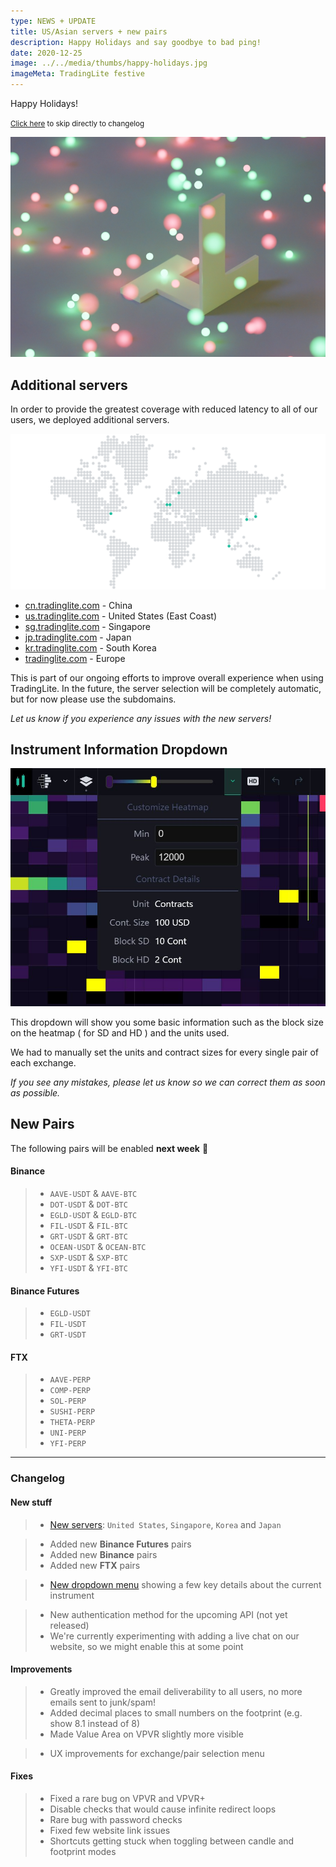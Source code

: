```yaml
---
type: NEWS + UPDATE
title: US/Asian servers + new pairs
description: Happy Holidays and say goodbye to bad ping!
date: 2020-12-25
image: ../../media/thumbs/happy-holidays.jpg
imageMeta: TradingLite festive
---
```


Happy Holidays!

<small>[Click here](#changelog) to skip directly to changelog</small>

![](../../media/thumbs/happy-holidays.jpg)

## Additional servers

In order to provide the greatest coverage with reduced latency to all of our users, we deployed additional servers.

![](../../media/thumbs/server-map.svg)

- [cn.tradinglite.com](https://cn.tradinglite.com) - China
- [us.tradinglite.com](https://us.tradinglite.com) - United States (East Coast)
- [sg.tradinglite.com](https://sg.tradinglite.com) - Singapore
- [jp.tradinglite.com](https://jp.tradinglite.com) - Japan
- [kr.tradinglite.com](https://kr.tradinglite.com) - South Korea
- [tradinglite.com](https://tradinglite.com) - Europe

This is part of our ongoing efforts to improve overall experience when using TradingLite.
In the future, the server selection will be completely automatic, but for now please use the subdomains.

_Let us know if you experience any issues with the new servers!_

## Instrument Information Dropdown

![](../../media/screenshots/instrument-info.jpg)

This dropdown will show you some basic information such as the block size on the heatmap ( for SD and HD ) and the units used.

We had to manually set the units and contract sizes for every single pair of each exchange.

_If you see any mistakes, please let us know so we can correct them as soon as possible._

## New Pairs

The following pairs will be enabled **next week** 🥳

#### Binance

> - `AAVE-USDT` & `AAVE-BTC`
> - `DOT-USDT` & `DOT-BTC`
> - `EGLD-USDT` & `EGLD-BTC`
> - `FIL-USDT` & `FIL-BTC`
> - `GRT-USDT` & `GRT-BTC`
> - `OCEAN-USDT` & `OCEAN-BTC`
> - `SXP-USDT` & `SXP-BTC`
> - `YFI-USDT` & `YFI-BTC`

#### Binance Futures

> - `EGLD-USDT`
> - `FIL-USDT`
> - `GRT-USDT`

#### FTX

> - `AAVE-PERP`
> - `COMP-PERP`
> - `SOL-PERP`
> - `SUSHI-PERP`
> - `THETA-PERP`
> - `UNI-PERP`
> - `YFI-PERP`

---

### Changelog

#### New stuff

<div class="changelog-new">

> - [New servers](#additional-servers): `United States`, `Singapore`, `Korea` and `Japan`

> - Added new **Binance Futures** pairs
> - Added new **Binance** pairs
> - Added new **FTX** pairs

> - [New dropdown menu](#instrument-information-dropdown) showing a few key details about the current instrument

> - New authentication method for the upcoming API (not yet released)
> - We're currently experimenting with adding a live chat on our website, so we might enable this at some point

</div>

#### Improvements

> - Greatly improved the email deliverability to all users, no more emails sent to junk/spam!
> - Added decimal places to small numbers on the footprint (e.g. show 8.1 instead of 8)
> - Made Value Area on VPVR slightly more visible

> - UX improvements for exchange/pair selection menu

#### Fixes

<div class="changelog-fix">

> - Fixed a rare bug on VPVR and VPVR+
> - Disable checks that would cause infinite redirect loops
> - Rare bug with password checks
> - Fixed few website link issues
> - Shortcuts getting stuck when toggling between candle and footprint modes

</div>
